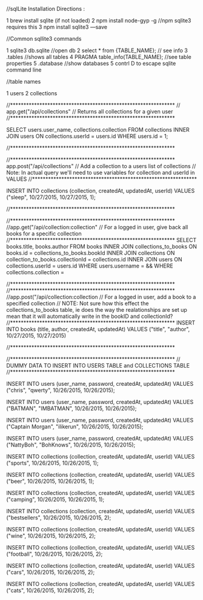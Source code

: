 //sqlLite Installation Directions :

1 brew install sqlite (if not loaded)
2 npm install node-gyp -g //npm sqlite3 requires this
3 npm install sqlite3 —save


//Common sqllite3 commands

1 sqlite3 db.sqlite //open db
2 select * from {TABLE_NAME}; // see info
3 .tables //shows all tables
4 PRAGMA table_info(TABLE_NAME); //see table properties
5 .database //show databases
5 contrl D to escape sqlite command line

//table names

1 users
2 collections

//**************************************************************
// app.get("/api/collections"
// Returns all collections for a given user 
//**************************************************************

SELECT users.user_name, collections.collection
FROM collections
INNER JOIN users
ON collections.userId = users.id
WHERE users.id = 1;

//**************************************************************

//**************************************************************
app.post("/api/collections"
// Add a collection to a users list of collections
// Note: In actual query we'll need to use variables for collection and userId in VALUES
//**************************************************************

INSERT INTO collections (collection, createdAt, updatedAt, userId)
VALUES ("sleep", 10/27/2015, 10/27/2015, 1);

//**************************************************************


//**************************************************************
//app.get("/api/collection:collection"
// For a logged in user, give back all books for a specific collection
//**************************************************************
SELECT books.title, books.author
FROM books
INNER JOIN collections_to_books
ON books.id = collections_to_books.bookId
INNER JOIN collections
ON collection_to_books.collectionId = collections.id
INNER JOIN users
ON collections.userId = users.id
WHERE users.username = <INSERT USERNAME VARIABLE > && WHERE collections.collection = <INSERT COLLECTION VARIABLE>

//**************************************************************
//**************************************************************
//app.post("/api/collection:collection
// For a logged in user, add a book to a specified collection
// NOTE: Not sure how this effect the collections_to_books table, ie does the way the realationships are set up mean that it will automatically write in the bookID and collectionId?
//**************************************************************
INSERT INTO books (title, author, createdAt, updatedAt)
VALUES ("title", "author", 10/27/2015, 10/27/2015)



//**************************************************************





//**************************************************************
// DUMMY DATA TO INSERT INTO USERS TABLE and COLLECTIONS TABLE
//**************************************************************


INSERT INTO users (user_name, password, createdAt, updatedAt) VALUES ("chris", "qwerty", 10/26/2015, 10/26/2015);

INSERT INTO users (user_name, password, createdAt, updatedAt) VALUES ("BATMAN", "IMBATMAN", 10/26/2015, 10/26/2015);

INSERT INTO users (user_name, password, createdAt, updatedAt) VALUES ("Captain Morgan", "ilikerun", 10/26/2015, 10/26/2015);

INSERT INTO users (user_name, password, createdAt, updatedAt) VALUES ("NattyBoh", "BohKnows", 10/26/2015, 10/26/2015);

INSERT INTO collections (collection, createdAt, updatedAt, userId) VALUES ("sports", 10/26/2015, 10/26/2015, 1);

INSERT INTO collections (collection, createdAt, updatedAt, userId) VALUES ("beer", 10/26/2015, 10/26/2015, 1);

INSERT INTO collections (collection, createdAt, updatedAt, userId) VALUES ("camping", 10/26/2015, 10/26/2015, 1);

INSERT INTO collections (collection, createdAt, updatedAt, userId) VALUES ("bestsellers", 10/26/2015, 10/26/2015, 2);

INSERT INTO collections (collection, createdAt, updatedAt, userId) VALUES ("wine", 10/26/2015, 10/26/2015, 2);

INSERT INTO collections (collection, createdAt, updatedAt, userId) VALUES ("football", 10/26/2015, 10/26/2015, 2);

INSERT INTO collections (collection, createdAt, updatedAt, userId) VALUES ("cars", 10/26/2015, 10/26/2015, 2);

INSERT INTO collections (collection, createdAt, updatedAt, userId) VALUES ("cats", 10/26/2015, 10/26/2015, 2);

